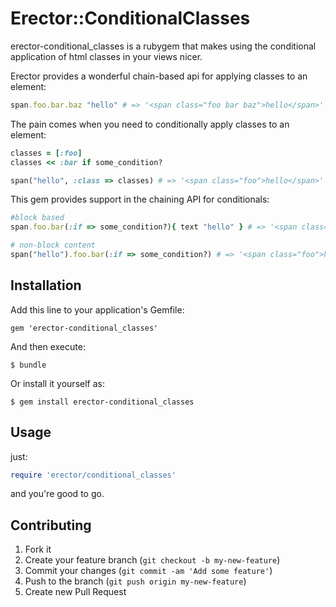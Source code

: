 # Erector::ConditionalClasses

erector-conditional_classes is a rubygem that makes using the conditional
application of html classes in your views nicer.  

Erector provides a wonderful chain-based api for applying classes to an element:

```ruby
span.foo.bar.baz "hello" # => '<span class="foo bar baz">hello</span>'
```

The pain comes when you need to conditionally apply classes to an element:

```ruby
classes = [:foo]
classes << :bar if some_condition?

span("hello", :class => classes) # => '<span class="foo">hello</span>'
```

This gem provides support in the chaining API for conditionals:

```ruby
#block based
span.foo.bar(:if => some_condition?){ text "hello" } # => '<span class="foo">hello</span>'

# non-block content
span("hello").foo.bar(:if => some_condition?) # => '<span class="foo">hello</span>'
```

## Installation

Add this line to your application's Gemfile:

    gem 'erector-conditional_classes'

And then execute:

    $ bundle

Or install it yourself as:

    $ gem install erector-conditional_classes

## Usage

just:

```ruby
require 'erector/conditional_classes'
```

and you're good to go.

## Contributing

1. Fork it
2. Create your feature branch (`git checkout -b my-new-feature`)
3. Commit your changes (`git commit -am 'Add some feature'`)
4. Push to the branch (`git push origin my-new-feature`)
5. Create new Pull Request
